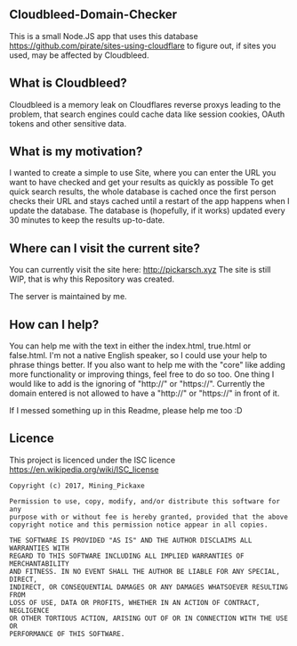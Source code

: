 ## Cloudbleed-Domain-Checker
This is a small Node.JS app that uses this database https://github.com/pirate/sites-using-cloudflare to figure out, if sites you used, may be affected by Cloudbleed.

## What is Cloudbleed?
Cloudbleed is a memory leak on Cloudflares reverse proxys leading to the problem, that search engines could cache data like session cookies, OAuth tokens and other sensitive data.

## What is my motivation?
I wanted to create a simple to use Site, where you can enter the URL you want to have checked and get your results as quickly as possible
To get quick search results, the whole database is cached once the first person checks their URL and stays cached until a restart of the app happens when I update the database.
The database is (hopefully, if it works) updated every 30 minutes to keep the results up-to-date.

## Where can I visit the current site?
You can currently visit the site here: http://pickarsch.xyz
The site is still WIP, that is why this Repository was created.

The server is maintained by me.

## How can I help?
You can help me with the text in either the index.html, true.html or false.html. I'm not a native English speaker, so I could use your help to phrase things better. 
If you also want to help me with the "core" like adding more functionality or improving things, feel free to do so too. One thing I would like to add is the ignoring of "http://" or "https://". Currently the domain entered is not allowed to have a "http://" or "https://" in front of it.

If I messed something up in this Readme, please help me too :D

## Licence
This project is licenced under the ISC licence https://en.wikipedia.org/wiki/ISC_license

```
Copyright (c) 2017, Mining_Pickaxe

Permission to use, copy, modify, and/or distribute this software for any
purpose with or without fee is hereby granted, provided that the above
copyright notice and this permission notice appear in all copies.

THE SOFTWARE IS PROVIDED "AS IS" AND THE AUTHOR DISCLAIMS ALL WARRANTIES WITH
REGARD TO THIS SOFTWARE INCLUDING ALL IMPLIED WARRANTIES OF MERCHANTABILITY
AND FITNESS. IN NO EVENT SHALL THE AUTHOR BE LIABLE FOR ANY SPECIAL, DIRECT,
INDIRECT, OR CONSEQUENTIAL DAMAGES OR ANY DAMAGES WHATSOEVER RESULTING FROM
LOSS OF USE, DATA OR PROFITS, WHETHER IN AN ACTION OF CONTRACT, NEGLIGENCE
OR OTHER TORTIOUS ACTION, ARISING OUT OF OR IN CONNECTION WITH THE USE OR
PERFORMANCE OF THIS SOFTWARE.
```
